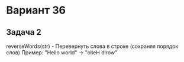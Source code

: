 # Вариант 36
## Задача 2
reverseWords(str) - Перевернуть слова в строке (сохраняя порядок 
слов) 
Пример: "Hello world" → "olleH dlrow" 